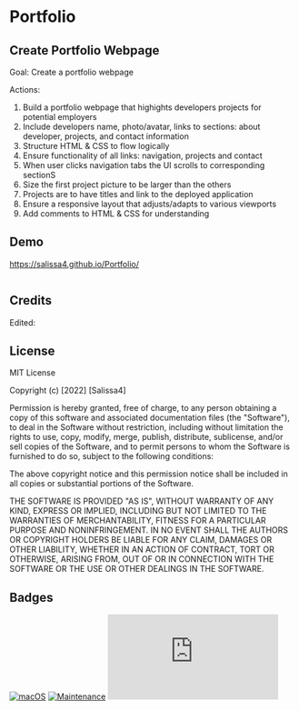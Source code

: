 # Portfolio

## Create Portfolio Webpage

Goal: Create a portfolio webpage 

Actions:
1. Build a portfolio webpage that highights developers projects for potential employers
2. Include developers name, photo/avatar, links to sections: about developer, projects, and contact information
3. Structure HTML & CSS to flow logically
4. Ensure functionality of all links: navigation, projects and contact
5. When user clicks navigation tabs the UI scrolls to corresponding sectionS 
6. Size the first project picture to be larger than the others
7. Projects are to have titles and link to the deployed application
8. Ensure a responsive layout that adjusts/adapts to various viewports
9. Add comments to HTML & CSS for understanding



## Demo

https://salissa4.github.io/Portfolio/

<img src="">

## Credits

Edited: 

## License

MIT License

Copyright (c) [2022] [Salissa4]

Permission is hereby granted, free of charge, to any person obtaining a copy
of this software and associated documentation files (the "Software"), to deal
in the Software without restriction, including without limitation the rights
to use, copy, modify, merge, publish, distribute, sublicense, and/or sell
copies of the Software, and to permit persons to whom the Software is
furnished to do so, subject to the following conditions:

The above copyright notice and this permission notice shall be included in all
copies or substantial portions of the Software.

THE SOFTWARE IS PROVIDED "AS IS", WITHOUT WARRANTY OF ANY KIND, EXPRESS OR
IMPLIED, INCLUDING BUT NOT LIMITED TO THE WARRANTIES OF MERCHANTABILITY,
FITNESS FOR A PARTICULAR PURPOSE AND NONINFRINGEMENT. IN NO EVENT SHALL THE
AUTHORS OR COPYRIGHT HOLDERS BE LIABLE FOR ANY CLAIM, DAMAGES OR OTHER
LIABILITY, WHETHER IN AN ACTION OF CONTRACT, TORT OR OTHERWISE, ARISING FROM,
OUT OF OR IN CONNECTION WITH THE SOFTWARE OR THE USE OR OTHER DEALINGS IN THE
SOFTWARE.

## Badges

[![macOS](https://svgshare.com/i/ZjP.svg)](https://svgshare.com/i/ZjP.svg)
[![Maintenance](https://img.shields.io/badge/Maintained%3F-no-red.svg)](https://bitbucket.org/lbesson/ansi-colors)
[![GitHub license](https://badgen.net/github/license/Naereen/Strapdown.js)](https://github.com/Naereen/StrapDown.js/blob/master/LICENSE)

